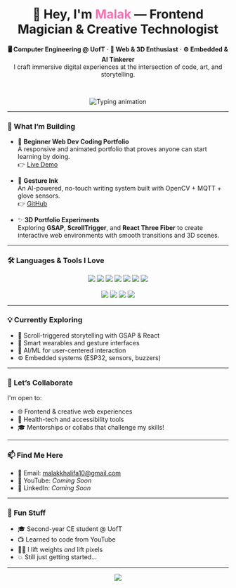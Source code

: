 <h1 align="center">🌟 Hey, I'm <span style="color:#F472B6;">Malak</span> — Frontend Magician & Creative Technologist</h1>

<p align="center">
  <strong>🖥️ Computer Engineering @ UofT</strong> · <strong>🎨 Web & 3D Enthusiast</strong> · <strong>⚙️ Embedded & AI Tinkerer</strong>  
  <br>
  I craft immersive digital experiences at the intersection of code, art, and storytelling.
</p>

<br>

<p align="center">
  <img src="https://readme-typing-svg.herokuapp.com?font=Fira+Code&weight=500&size=24&pause=1000&center=true&width=460&lines=Frontend+Developer+%F0%9F%92%BB;3D+UI+Animator+%F0%9F%8C%90;Creative+Engineer+%F0%9F%9A%80;Passionate+Builder+%E2%9C%A8" alt="Typing animation" />
</p>

---

### 🚧 What I’m Building

- 🎨 **Beginner Web Dev Coding Portfolio**  
  A responsive and animated portfolio that proves anyone can start learning by doing.  
  👉 [Live Demo](https://malakkhalifa-codingportfolio.netlify.app/)

- 🤖 **Gesture Ink**  
  An AI-powered, no-touch writing system built with OpenCV + MQTT + glove sensors.  
  👉 [GitHub](https://github.com/minecraftPlayer21/Hand-Movement-Controllled-Projet)

- ✨ **3D Portfolio Experiments**  
  Exploring **GSAP**, **ScrollTrigger**, and **React Three Fiber** to create interactive web environments with smooth transitions and 3D scenes.

---

### 🛠️ Languages & Tools I Love

<p align="center">
  <img src="https://img.shields.io/badge/HTML-E34F26?style=for-the-badge&logo=html5&logoColor=white" />
  <img src="https://img.shields.io/badge/CSS-1572B6?style=for-the-badge&logo=css3&logoColor=white" />
  <img src="https://img.shields.io/badge/JavaScript-F7DF1E?style=for-the-badge&logo=javascript&logoColor=black" />
  <img src="https://img.shields.io/badge/TypeScript-3178C6?style=for-the-badge&logo=typescript&logoColor=white" />
  <img src="https://img.shields.io/badge/React-20232A?style=for-the-badge&logo=react&logoColor=61DAFB" />
  <img src="https://img.shields.io/badge/Three.js-black?style=for-the-badge&logo=three.js&logoColor=white" />
  <img src="https://img.shields.io/badge/GSAP-88CE02?style=for-the-badge&logo=greensock&logoColor=black" />
  <br><br>
  <img src="https://img.shields.io/badge/Python-3776AB?style=for-the-badge&logo=python&logoColor=white" />
  <img src="https://img.shields.io/badge/C/C++-00599C?style=for-the-badge&logo=cplusplus&logoColor=white" />
  <img src="https://img.shields.io/badge/Arduino-00979D?style=for-the-badge&logo=arduino&logoColor=white" />
  <img src="https://img.shields.io/badge/MQTT-660066?style=for-the-badge&logo=eclipsemosquitto&logoColor=white" />
</p>

---

### 💡 Currently Exploring

- 🔄 Scroll-triggered storytelling with GSAP & React  
- 🧤 Smart wearables and gesture interfaces  
- 🧠 AI/ML for user-centered interaction  
- ⚙️ Embedded systems (ESP32, sensors, buzzers)

---

### 🤝 Let’s Collaborate

I'm open to:
- 🌐 Frontend & creative web experiences
- 🤝 Health-tech and accessibility tools
- 🎓 Mentorships or collabs that challenge my skills!

---

### 📫 Find Me Here

- 💌 Email: [malakkhalifa10@gmail.com](mailto:malakkhalifa10@gmail.com)  
- 🎥 YouTube: *Coming Soon*  
- 🔗 LinkedIn: *Coming Soon*

---

### 🧠 Fun Stuff

- 🎓 Second-year CE student @ UofT  
- 📺 Learned to code from YouTube  
- 🏋️‍♀️ I lift weights *and* lift pixels  
- 💥 Still just getting started...

---

<p align="center">
  <img src="https://capsule-render.vercel.app/api?type=waving&color=F472B6&height=100&section=footer"/>
</p>
